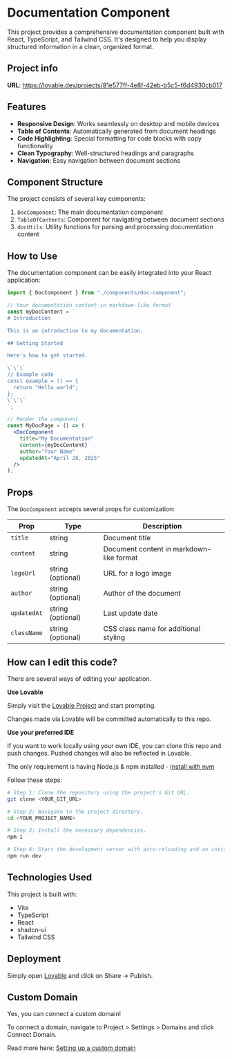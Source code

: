 
# Documentation Component

This project provides a comprehensive documentation component built with React, TypeScript, and Tailwind CSS. It's designed to help you display structured information in a clean, organized format.

## Project info

**URL**: https://lovable.dev/projects/81e577ff-4e8f-42eb-b5c5-f6d4930cb017

## Features

- **Responsive Design**: Works seamlessly on desktop and mobile devices
- **Table of Contents**: Automatically generated from document headings
- **Code Highlighting**: Special formatting for code blocks with copy functionality
- **Clean Typography**: Well-structured headings and paragraphs
- **Navigation**: Easy navigation between document sections

## Component Structure

The project consists of several key components:

1. `DocComponent`: The main documentation component
2. `TableOfContents`: Component for navigating between document sections
3. `docUtils`: Utility functions for parsing and processing documentation content

## How to Use

The documentation component can be easily integrated into your React application:

```jsx
import { DocComponent } from "./components/doc-component";

// Your documentation content in markdown-like format
const myDocContent = `
# Introduction

This is an introduction to my documentation.

## Getting Started

Here's how to get started.

\`\`\`
// Example code
const example = () => {
  return "Hello world";
};
\`\`\`
`;

// Render the component
const MyDocPage = () => (
  <DocComponent 
    title="My Documentation"
    content={myDocContent}
    author="Your Name"
    updatedAt="April 28, 2025"
  />
);
```

## Props

The `DocComponent` accepts several props for customization:

| Prop | Type | Description |
|------|------|-------------|
| `title` | string | Document title |
| `content` | string | Document content in markdown-like format |
| `logoUrl` | string (optional) | URL for a logo image |
| `author` | string (optional) | Author of the document |
| `updatedAt` | string (optional) | Last update date |
| `className` | string (optional) | CSS class name for additional styling |

## How can I edit this code?

There are several ways of editing your application.

**Use Lovable**

Simply visit the [Lovable Project](https://lovable.dev/projects/81e577ff-4e8f-42eb-b5c5-f6d4930cb017) and start prompting.

Changes made via Lovable will be committed automatically to this repo.

**Use your preferred IDE**

If you want to work locally using your own IDE, you can clone this repo and push changes. Pushed changes will also be reflected in Lovable.

The only requirement is having Node.js & npm installed - [install with nvm](https://github.com/nvm-sh/nvm#installing-and-updating)

Follow these steps:

```sh
# Step 1: Clone the repository using the project's Git URL.
git clone <YOUR_GIT_URL>

# Step 2: Navigate to the project directory.
cd <YOUR_PROJECT_NAME>

# Step 3: Install the necessary dependencies.
npm i

# Step 4: Start the development server with auto-reloading and an instant preview.
npm run dev
```

## Technologies Used

This project is built with:

- Vite
- TypeScript
- React
- shadcn-ui
- Tailwind CSS

## Deployment

Simply open [Lovable](https://lovable.dev/projects/81e577ff-4e8f-42eb-b5c5-f6d4930cb017) and click on Share -> Publish.

## Custom Domain

Yes, you can connect a custom domain!

To connect a domain, navigate to Project > Settings > Domains and click Connect Domain.

Read more here: [Setting up a custom domain](https://docs.lovable.dev/tips-tricks/custom-domain#step-by-step-guide)
